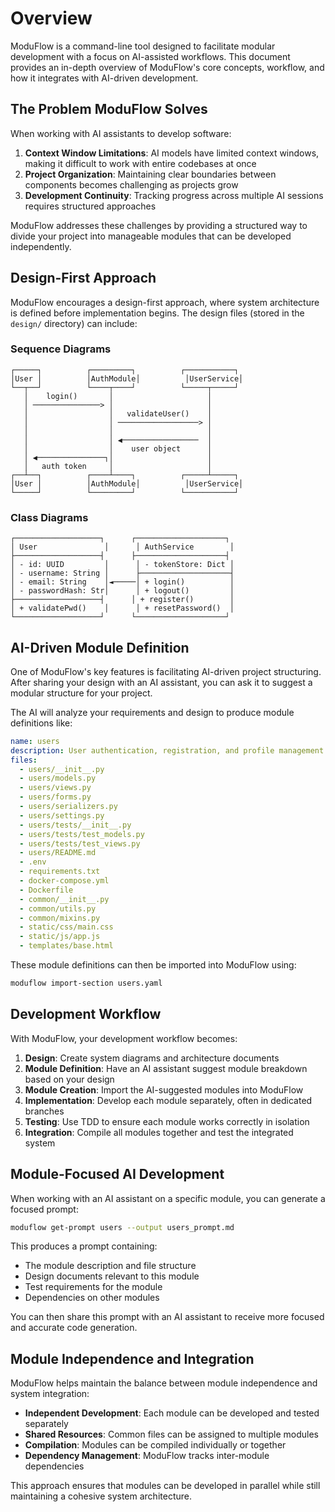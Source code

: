 # Overview

ModuFlow is a command-line tool designed to facilitate modular development with a focus on AI-assisted workflows. This document provides an in-depth overview of ModuFlow's core concepts, workflow, and how it integrates with AI-driven development.

## The Problem ModuFlow Solves

When working with AI assistants to develop software:

1. **Context Window Limitations**: AI models have limited context windows, making it difficult to work with entire codebases at once
2. **Project Organization**: Maintaining clear boundaries between components becomes challenging as projects grow
3. **Development Continuity**: Tracking progress across multiple AI sessions requires structured approaches

ModuFlow addresses these challenges by providing a structured way to divide your project into manageable modules that can be developed independently.

## Design-First Approach

ModuFlow encourages a design-first approach, where system architecture is defined before implementation begins. The design files (stored in the `design/` directory) can include:

### Sequence Diagrams

```
┌─────┐          ┌─────────┐          ┌───────────┐
│User │          │AuthModule│          │UserService│
└──┬──┘          └────┬────┘          └─────┬─────┘
   │    login()       │                     │
   │ ───────────────> │                     │
   │                  │   validateUser()    │
   │                  │ ──────────────────> │
   │                  │                     │
   │                  │ ◀─────────────────  │
   │                  │    user object      │
   │ ◀───────────────┐│                     │
   │   auth token     │                     │
┌──┴──┐          ┌────┴────┐          ┌─────┴─────┐
│User │          │AuthModule│          │UserService│
└─────┘          └─────────┘          └───────────┘
```

### Class Diagrams

```
┌───────────────────┐      ┌────────────────────┐
│ User               │      │ AuthService        │
├───────────────────┤      ├────────────────────┤
│ - id: UUID         │      │ - tokenStore: Dict │
│ - username: String │      ├────────────────────┤
│ - email: String    │◄─────│ + login()          │
│ - passwordHash: Str│      │ + logout()         │
├───────────────────┤      │ + register()        │
│ + validatePwd()    │      │ + resetPassword()  │
└───────────────────┘      └────────────────────┘
```

## AI-Driven Module Definition

One of ModuFlow's key features is facilitating AI-driven project structuring. After sharing your design with an AI assistant, you can ask it to suggest a modular structure for your project.

The AI will analyze your requirements and design to produce module definitions like:

```yaml
name: users
description: User authentication, registration, and profile management
files:
  - users/__init__.py
  - users/models.py
  - users/views.py
  - users/forms.py
  - users/serializers.py
  - users/settings.py
  - users/tests/__init__.py
  - users/tests/test_models.py
  - users/tests/test_views.py
  - users/README.md
  - .env
  - requirements.txt
  - docker-compose.yml
  - Dockerfile
  - common/__init__.py
  - common/utils.py
  - common/mixins.py
  - static/css/main.css
  - static/js/app.js
  - templates/base.html
```

These module definitions can then be imported into ModuFlow using:

```bash
moduflow import-section users.yaml
```

## Development Workflow

With ModuFlow, your development workflow becomes:

1. **Design**: Create system diagrams and architecture documents
2. **Module Definition**: Have an AI assistant suggest module breakdown based on your design
3. **Module Creation**: Import the AI-suggested modules into ModuFlow
4. **Implementation**: Develop each module separately, often in dedicated branches
5. **Testing**: Use TDD to ensure each module works correctly in isolation
6. **Integration**: Compile all modules together and test the integrated system

## Module-Focused AI Development

When working with an AI assistant on a specific module, you can generate a focused prompt:

```bash
moduflow get-prompt users --output users_prompt.md
```

This produces a prompt containing:
- The module description and file structure
- Design documents relevant to this module
- Test requirements for the module
- Dependencies on other modules

You can then share this prompt with an AI assistant to receive more focused and accurate code generation.

## Module Independence and Integration

ModuFlow helps maintain the balance between module independence and system integration:

- **Independent Development**: Each module can be developed and tested separately
- **Shared Resources**: Common files can be assigned to multiple modules
- **Compilation**: Modules can be compiled individually or together
- **Dependency Management**: ModuFlow tracks inter-module dependencies

This approach ensures that modules can be developed in parallel while still maintaining a cohesive system architecture.
